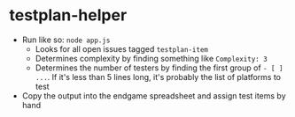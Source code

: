 # testplan-helper

- Run like so: `node app.js`
  - Looks for all open issues tagged `testplan-item`
  - Determines complexity by finding something like `Complexity: 3`
  - Determines the number of testers by finding the first group of `- [ ] ...`. If it's less than 5 lines long, it's probably the list of platforms to test
- Copy the output into the endgame spreadsheet and assign test items by hand